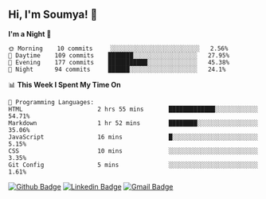 ## Hi, I'm Soumya! 👋

<!--START_SECTION:waka-->
**I'm a Night 🦉** 

```text
🌞 Morning    10 commits     ░░░░░░░░░░░░░░░░░░░░░░░░░   2.56% 
🌆 Daytime    109 commits    ███████░░░░░░░░░░░░░░░░░░   27.95% 
🌃 Evening    177 commits    ███████████░░░░░░░░░░░░░░   45.38% 
🌙 Night      94 commits     ██████░░░░░░░░░░░░░░░░░░░   24.1%

```


📊 **This Week I Spent My Time On** 

```text
💬 Programming Languages: 
HTML                     2 hrs 55 mins       █████████████░░░░░░░░░░░░   54.71% 
Markdown                 1 hr 52 mins        ████████░░░░░░░░░░░░░░░░░   35.06% 
JavaScript               16 mins             █░░░░░░░░░░░░░░░░░░░░░░░░   5.15% 
CSS                      10 mins             ░░░░░░░░░░░░░░░░░░░░░░░░░   3.35% 
Git Config               5 mins              ░░░░░░░░░░░░░░░░░░░░░░░░░   1.61%

```


<!--END_SECTION:waka-->

[![Github Badge](https://img.shields.io/badge/-rubyruins-grey?style=for-the-badge&logo=github&logoColor=white&link=https://github.com/rubyruins/)](https://www.github.com/rubyruins/) 
[![Linkedin Badge](https://img.shields.io/badge/-Soumya%20Parekh-0072b1?style=for-the-badge&logo=Linkedin&logoColor=white&link=https://www.linkedin.com/in/Soumya-Parekh/)](https://www.linkedin.com/in/Soumya-Parekh/) 
[![Gmail Badge](https://img.shields.io/badge/-soumya.parekh@somaiya.edu-c14438?style=for-the-badge&logo=Gmail&logoColor=white&link=mailto:soumya.parekh@somaiya.edu)](mailto:soumya.parekh@somaiya.edu) 
